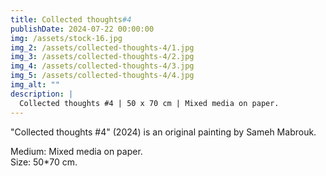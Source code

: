 ```yaml
---
title: Collected thoughts#4
publishDate: 2024-07-22 00:00:00
img: /assets/stock-16.jpg
img_2: /assets/collected-thoughts-4/1.jpg
img_3: /assets/collected-thoughts-4/2.jpg
img_4: /assets/collected-thoughts-4/3.jpg
img_5: /assets/collected-thoughts-4/4.jpg
img_alt: ""
description: |
  Collected thoughts #4 | 50 x 70 cm | Mixed media on paper.
---
```


"Collected thoughts #4" (2024) is an original painting by Sameh Mabrouk.

Medium: Mixed media on paper.\
Size: 50*70 cm.